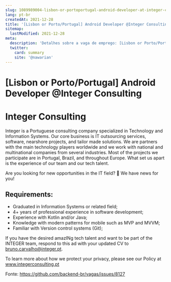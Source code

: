 ```yaml
---
slug: 1089989004-lisbon-or-portoportugal-android-developer-at-integer-consulting
lang: pt-br
createdAt: 2021-12-28
title: '[Lisbon or Porto/Portugal] Android Developer @Integer Consulting - Vaga de Emprego'
sitemap:
  lastModified: 2021-12-28
meta:
  description: 'Detalhes sobre a vaga de emprego: [Lisbon or Porto/Portugal] Android Developer @Integer Consulting'
  twitter:
    card: summary
    site: '@nawarian'
---
```


# [Lisbon or Porto/Portugal] Android Developer @Integer Consulting

# Integer Consulting
Integer is a Portuguese consulting company specialized in Technology and Information Systems. Our core business is IT outsourcing services, software, nearshore projects, and tailor made solutions. We are partners with the main technology players worldwide and we work with national and multinational companies from several industries. Most of the projects we participate are in Portugal, Brazil, and throughout Europe. What set us apart is the experience of our team and our tech talent.

Are you looking for new opportunities in the IT field? 👀 We have news for you!

## Requirements: 
- Graduated in Information Systems or related field;
- 4+ years of professional experience in software development;
- Experience with Kotlin and/or Java;
- Knowledge with modern patterns for mobile such as MVP and MVVM;
- Familiar with Version control systems (Git);

If you have the desired amazINg tech talent and want to be part of the INTEGER team, respond to this ad with your updated CV to bruno.carvalho@integer.pt.

To learn more about how we protect your privacy, please see our Policy at www.integerconsulting.pt

Fonte: https://github.com/backend-br/vagas/issues/8127